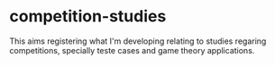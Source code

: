 # competition-studies
This aims registering what I'm developing relating to studies regaring competitions, specially teste cases and game theory applications.
